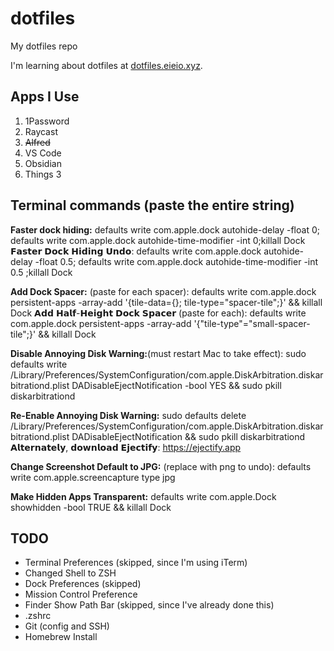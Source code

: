 # dotfiles
My dotfiles repo

I'm learning about dotfiles at [dotfiles.eieio.xyz](http://dotfiles.eieio.xyz).

## Apps I Use
1. 1Password
2. Raycast
3. ~~Alfred~~
4. VS Code
5. Obsidian
6. Things 3

## Terminal commands (paste the entire string)
**Faster dock hiding:** defaults write com.apple.dock autohide-delay -float 0; defaults write com.apple.dock autohide-time-modifier -int 0;killall Dock
𝗙𝗮𝘀𝘁𝗲𝗿 𝗗𝗼𝗰𝗸 𝗛𝗶𝗱𝗶𝗻𝗴 𝗨𝗻𝗱𝗼: defaults write com.apple.dock autohide-delay -float 0.5; defaults write com.apple.dock autohide-time-modifier -int 0.5 ;killall Dock

**Add Dock Spacer:** (paste for each spacer): defaults write com.apple.dock persistent-apps -array-add '{tile-data={}; tile-type="spacer-tile";}' && killall Dock
𝗔𝗱𝗱 𝗛𝗮𝗹𝗳-𝗛𝗲𝗶𝗴𝗵𝘁 𝗗𝗼𝗰𝗸 𝗦𝗽𝗮𝗰𝗲𝗿 (paste for each): defaults write com.apple.dock persistent-apps -array-add '{"tile-type"="small-spacer-tile";}' && killall Dock

**Disable Annoying Disk Warning:**(must restart Mac to take effect): sudo defaults write /Library/Preferences/SystemConfiguration/com.apple.DiskArbitration.diskarbitrationd.plist DADisableEjectNotification -bool YES && sudo pkill diskarbitrationd

**Re-Enable Annoying Disk Warning:** sudo defaults delete /Library/Preferences/SystemConfiguration/com.apple.DiskArbitration.diskarbitrationd.plist DADisableEjectNotification && sudo pkill diskarbitrationd
𝗔𝗹𝘁𝗲𝗿𝗻𝗮𝘁𝗲𝗹𝘆, 𝗱𝗼𝘄𝗻𝗹𝗼𝗮𝗱 𝗘𝗷𝗲𝗰𝘁𝗶𝗳𝘆: https://ejectify.app

**Change Screenshot Default to JPG:** (replace with png to undo): defaults write com.apple.screencapture type jpg

**Make Hidden Apps Transparent:** defaults write com.apple.Dock showhidden -bool TRUE && killall Dock

## TODO
- Terminal Preferences (skipped, since I'm using iTerm)
- Changed Shell to ZSH
- Dock Preferences (skipped)
- Mission Control Preference
- Finder Show Path Bar (skipped, since I've already done this)
- .zshrc
- Git (config and SSH)
- Homebrew Install


